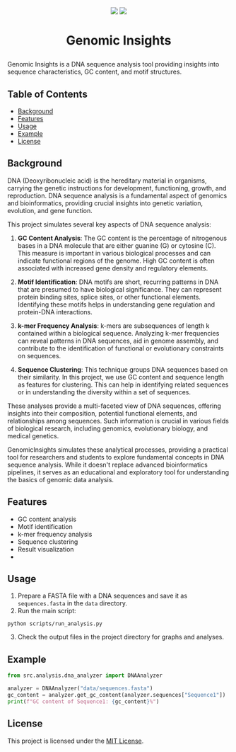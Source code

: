 <div align="center">
  <img src="https://img.shields.io/badge/language-Python-%233776AB.svg?logo=python">
  <img src="https://custom-icon-badges.demolab.com/github/license/denvercoder1/custom-icon-badges?logo=law">
</div>

# <p align="center"> Genomic Insights </p>

Genomic Insights is a DNA sequence analysis tool providing insights into sequence characteristics, GC content, and motif structures.

## Table of Contents
- [Background](#background)
- [Features](#features)
- [Usage](#usage)
- [Example](#example)
- [License](#license)

## Background

DNA (Deoxyribonucleic acid) is the hereditary material in organisms, carrying the genetic instructions for development, functioning, growth, and reproduction. DNA sequence analysis is a fundamental aspect of genomics and bioinformatics, providing crucial insights into genetic variation, evolution, and gene function.

This project simulates several key aspects of DNA sequence analysis:

1. **GC Content Analysis**: The GC content is the percentage of nitrogenous bases in a DNA molecule that are either guanine (G) or cytosine (C). This measure is important in various biological processes and can indicate functional regions of the genome. High GC content is often associated with increased gene density and regulatory elements.

2. **Motif Identification**: DNA motifs are short, recurring patterns in DNA that are presumed to have biological significance. They can represent protein binding sites, splice sites, or other functional elements. Identifying these motifs helps in understanding gene regulation and protein-DNA interactions.

3. **k-mer Frequency Analysis**: k-mers are subsequences of length k contained within a biological sequence. Analyzing k-mer frequencies can reveal patterns in DNA sequences, aid in genome assembly, and contribute to the identification of functional or evolutionary constraints on sequences.

4. **Sequence Clustering**: This technique groups DNA sequences based on their similarity. In this project, we use GC content and sequence length as features for clustering. This can help in identifying related sequences or in understanding the diversity within a set of sequences.

These analyses provide a multi-faceted view of DNA sequences, offering insights into their composition, potential functional elements, and relationships among sequences. Such information is crucial in various fields of biological research, including genomics, evolutionary biology, and medical genetics.

GenomicInsights simulates these analytical processes, providing a practical tool for researchers and students to explore fundamental concepts in DNA sequence analysis. While it doesn't replace advanced bioinformatics pipelines, it serves as an educational and exploratory tool for understanding the basics of genomic data analysis.

## Features

- GC content analysis
- Motif identification
- k-mer frequency analysis
- Sequence clustering
- Result visualization
- 
## Usage

1. Prepare a FASTA file with a DNA sequences and save it as `sequences.fasta` in the `data` directory.
2. Run the main script:
```
python scripts/run_analysis.py
```

3. Check the output files in the project directory for graphs and analyses.

## Example

```python
from src.analysis.dna_analyzer import DNAAnalyzer

analyzer = DNAAnalyzer("data/sequences.fasta")
gc_content = analyzer.get_gc_content(analyzer.sequences["Sequence1"])
print(f"GC content of Sequence1: {gc_content}%")
```

## License
This project is licensed under the [MIT License](https://github.com/yehonatanke/Thyroid-Predict-ML/blob/main/LICENSE).
